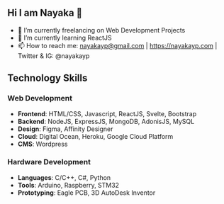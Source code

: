 ## Hi I am Nayaka 👋

- 🔭 I’m currently freelancing on Web Development Projects
- 🌱 I’m currently learning ReactJS
- 📫 How to reach me: nayakayp@gmail.com | https://nayakayp.com | Twitter & IG: @nayakayp

## Technology Skills
### Web Development
- **Frontend**: HTML/CSS, Javascript, ReactJS, Svelte, Bootstrap
- **Backend**: NodeJS, ExpressJS, MongoDB, AdonisJS, MySQL
- **Design**: Figma, Affinity Designer
- **Cloud**: Digital Ocean, Heroku, Google Cloud Platform
- **CMS**: Wordpress

### Hardware Development
- **Languages**: C/C++, C#, Python
- **Tools**: Arduino, Raspberry, STM32
- **Prototyping**: Eagle PCB, 3D AutoDesk Inventor


<!--
**nayakayp/nayakayp** is a ✨ _special_ ✨ repository because its `README.md` (this file) appears on your GitHub profile.

Here are some ideas to get you started:


- 👯 I’m looking to collaborate on ...
- 🤔 I’m looking for help with ...
- 💬 Ask me about ...

- 😄 Pronouns: ...
- ⚡ Fun fact: ...
-->
